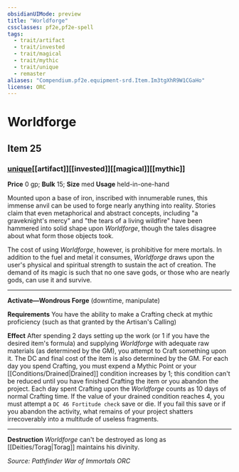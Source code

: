 ```yaml
---
obsidianUIMode: preview
title: "Worldforge"
cssclasses: pf2e,pf2e-spell
tags:
  - trait/artifact
  - trait/invested
  - trait/magical
  - trait/mythic
  - trait/unique
  - remaster
aliases: "Compendium.pf2e.equipment-srd.Item.Im3tgXhR9W1CGaHo"
license: ORC
---
```

# Worldforge
## Item 25
### [unique](unique "Unique Rarity Trait")[[artifact]][[invested]][[magical]][[mythic]]


**Price** 0 gp; 
**Bulk** 15; **Size** med
**Usage** held-in-one-hand

Mounted upon a base of iron, inscribed with innumerable runes, this immense anvil can be used to forge nearly anything into reality. Stories claim that even metaphorical and abstract concepts, including "a graveknight's mercy" and "the tears of a living wildfire" have been hammered into solid shape upon _Worldforge_, though the tales disagree about what form those objects took.

The cost of using _Worldforge_, however, is prohibitive for mere mortals. In addition to the fuel and metal it consumes, _Worldforge_ draws upon the user's physical and spiritual strength to sustain the act of creation. The demand of its magic is such that no one save gods, or those who are nearly gods, can use it and survive.

* * *

**Activate—Wondrous Forge** (downtime, manipulate)

**Requirements** You have the ability to make a Crafting check at mythic proficiency (such as that granted by the Artisan's Calling)

**Effect** After spending 2 days setting up the work (or 1 if you have the desired item's formula) and supplying _Worldforge_ with adequate raw materials (as determined by the GM), you attempt to Craft something upon it. The DC and final cost of the item is also determined by the GM. For each day you spend Crafting, you must expend a Mythic Point or your [[Conditions/Drained|Drained]] condition increases by 1; this condition can't be reduced until you have finished Crafting the item or you abandon the project. Each day spent Crafting upon the _Worldforge_ counts as 10 days of normal Crafting time. If the value of your drained condition reaches 4, you must attempt a `DC 46 Fortitude check` save or die. If you fail this save or if you abandon the activity, what remains of your project shatters irrecoverably into a multitude of useless fragments.

* * *

**Destruction** _Worldforge_ can't be destroyed as long as [[Deities/Torag|Torag]] maintains his divinity.

*Source: Pathfinder War of Immortals*
*ORC*